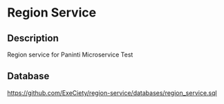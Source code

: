 # Region Service

## Description

Region service for Paninti Microservice Test

## Database
https://github.com/ExeCiety/region-service/databases/region_service.sql